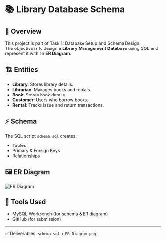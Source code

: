 # 📚 Library Database Schema

## 📌 Overview
This project is part of Task 1: Database Setup and Schema Design.  
The objective is to design a **Library Management Database** using SQL and represent it with an **ER Diagram**.

## 🏗 Entities
- **Library**: Stores library details.
- **Librarian**: Manages books and rentals.
- **Book**: Stores book details.
- **Customer**: Users who borrow books.
- **Rental**: Tracks issue and return transactions.

## ⚡ Schema
The SQL script `schema.sql` creates:
- Tables
- Primary & Foreign Keys
- Relationships

## 🖼 ER Diagram
![ER Diagram](ER_Diagram.png)

## 🚀 Tools Used
- MySQL Workbench (for schema & ER diagram)
- GitHub (for submission)

---
✅ Deliverables: `schema.sql` + `ER_Diagram.png`
